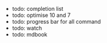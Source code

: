 - todo: completion list
- todo: optimise 10 and 7
- todo: progress bar for all command
- todo: watch
- todo: mdbook